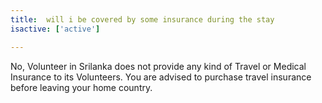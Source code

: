 ```yaml
---
title:  will i be covered by some insurance during the stay
isactive: ['active']

---
```

 No, Volunteer in Srilanka does not provide any kind of Travel or Medical Insurance to its Volunteers. You are advised to purchase travel insurance before leaving your home country.